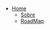 <!-- docs/_sidebar.md -->

- [Home](/)
    - [Sobre](sobre.md)
    - [RoadMap](Roadmaps/roadmap.md)
    